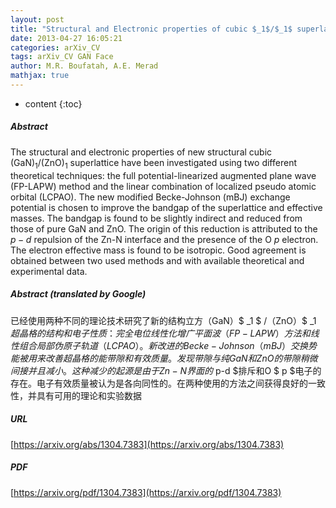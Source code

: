 ```yaml
---
layout: post
title: "Structural and Electronic properties of cubic $_1$/$_1$ superlattice: Modified Becke-Johnson exchange potential"
date: 2013-04-27 16:05:21
categories: arXiv_CV
tags: arXiv_CV GAN Face
author: M.R. Boufatah, A.E. Merad
mathjax: true
---
```


* content
{:toc}

##### Abstract
The structural and electronic properties of new structural cubic (GaN)$_1$/(ZnO)$_1$ superlattice have been investigated using two different theoretical techniques: the full potential-linearized augmented plane wave (FP-LAPW) method and the linear combination of localized pseudo atomic orbital (LCPAO). The new modified Becke-Johnson (mBJ) exchange potential is chosen to improve the bandgap of the superlattice and effective masses. The bandgap is found to be slightly indirect and reduced from those of pure GaN and ZnO. The origin of this reduction is attributed to the $p-d$ repulsion of the Zn-N interface and the presence of the O $p$ electron. The electron effective mass is found to be isotropic. Good agreement is obtained between two used methods and with available theoretical and experimental data.

##### Abstract (translated by Google)
已经使用两种不同的理论技术研究了新的结构立方（GaN）$ _1 $ /（ZnO）$ _1 $超晶格的结构和电子性质：完全电位线性化增广平面波（FP-LAPW）方法和线性组合局部伪原子轨道（LCPAO）。新改进的Becke-Johnson（mBJ）交换势能被用来改善超晶格的能带隙和有效质量。发现带隙与纯GaN和ZnO的带隙稍微间接并且减小。这种减少的起源是由于Zn-N界面的$ p-d $排斥和O $ p $电子的存在。电子有效质量被认为是各向同性的。在两种使用的方法之间获得良好的一致性，并具有可用的理论和实验数据

##### URL
[https://arxiv.org/abs/1304.7383](https://arxiv.org/abs/1304.7383)

##### PDF
[https://arxiv.org/pdf/1304.7383](https://arxiv.org/pdf/1304.7383)

